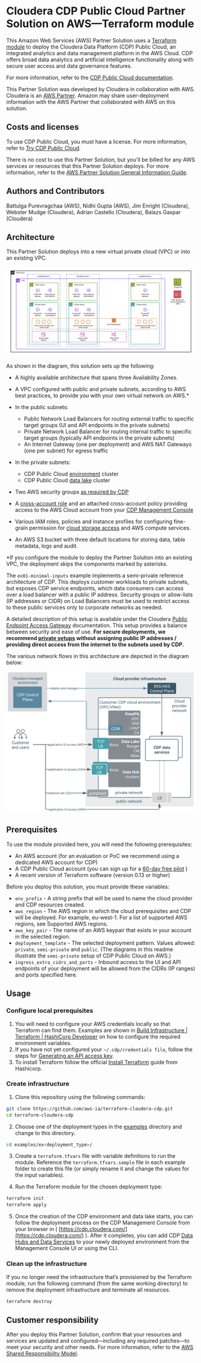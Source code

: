 # Cloudera CDP Public Cloud Partner Solution on AWS—Terraform module

This Amazon Web Services (AWS) Partner Solution uses a [Terraform module](https://registry.terraform.io/modules/aws-ia/<path>/latest) to deploy the Cloudera Data Platform (CDP) Public Cloud, an integrated analytics and data management platform in the AWS Cloud. CDP offers broad data analytics and artificial intelligence functionality along with secure user access and data governance features.

For more information, refer to the [CDP Public Cloud documentation](https://docs.cloudera.com/cdp-public-cloud/cloud/overview/topics/cdp-public-cloud.html).

This Partner Solution was developed by Cloudera in collaboration with AWS. Cloudera is an [AWS Partner](<URL for the partner's APN page; find it at https://partners.amazonaws.com/>). Amazon may share user-deployment information with the AWS Partner that collaborated with AWS on this solution.  

<!-- Deploying this solution does not guarantee an organization’s compliance with any laws, certifications, policies, or other regulations. -->

<!-- Authors: Uncomment the previous line only if your solution relates to compliance. We'll add the corresponding reference part to the landing page and get legal approval before publishing. -->

## Costs and licenses

To use CDP Public Cloud, you must have a license. For more information, refer to [Try CDP Public Cloud](https://www.cloudera.com/campaign/try-cdp-public-cloud.html).

<!-- Authors: Modify or delete the previous statement. -->

There is no cost to use this Partner Solution, but you'll be billed for any AWS services or resources that this Partner Solution deploys. For more information, refer to the [AWS Partner Solution General Information Guide](https://fwd.aws/rA69w?).

## Authors and Contributors

Battulga Purevragchaa (AWS), Nidhi Gupta (AWS), Jim Enright (Cloudera), Webster Mudge (Cloudera), Adrian Castello (Cloudera), Balazs Gaspar (Cloudera)

## Architecture

This Partner Solution deploys into a new virtual private cloud (VPC) or into an existing VPC.

<!-- Authors: If this solution doesn't deploy into an existing VPC, delete the preceding "or into an existing VPC." -->

<!--[Architecture for <product> on AWS](https://raw.githubusercontent.com/aws-ia/<repo>/main/images/cdp-public-cloud-semi-private-architecture-diagram.jpg)-->
![Architecture for CDP Public Cloud on AWS (semi-private setup)](./images/cdp-public-cloud-semi-private-architecture-diagram.jpg)

<!-- Authors: Use absolute links (starting with https://) for all your URLs, including images and other webpages. Relative links do not work when the readme content is pulled into the Terraform Registry page. For images, in particular, the absolute link must start with https://raw.githubusercontent.com; mimic the structure of the preceding example. -->

<!-- Authors: When you create your architecture diagram and corresponding bulleted list, follow the instructions in the "Architecture Diagrams" section of this course: https://aws-ia-us-west-2.s3.us-west-2.amazonaws.com/docs/content/index.html#/ -->

<!-- Authors: Put all image files in the main branch's images folder. For the architecture diagram, include a .png file and its up-to-date source .pptx file (as an editable file, not an image pasted into a slide). -->

As shown in the diagram, this solution sets up the following:

* A highly available architecture that spans three Availability Zones.
* A VPC configured with public and private subnets, according to AWS best practices, to provide you with your own virtual network on AWS.*

* In the public subnets:
    * Public Network Load Balancers for routing external traffic to specific target groups (UI and API endpoints in the private subnets)
    * Private Network Load Balancer for routing internal traffic to specific target groups (typically API endpoints in the private subnets)
    * An Internet Gateway (one per deployment) and AWS NAT Gateways (one per subnet) for egress traffic

* In the private subnets:
    * CDP Public Cloud [environment](https://docs.cloudera.com/management-console/cloud/environments/topics/mc-environments.html) cluster
    * CDP Public Cloud [data lake](https://docs.cloudera.com/management-console/cloud/data-lakes/topics/mc-data-lake.html) cluster

* Two AWS security groups  [as required by CDP](https://docs.cloudera.com/cdp-public-cloud/cloud/requirements-aws/topics/mc-aws-req-security-groups.html)
* A [cross-account role](https://docs.cloudera.com/cdp-public-cloud/cloud/requirements-aws/topics/mc-aws-req-credential.html)  and an attached cross-account policy providing access to the AWS Cloud account from your  [CDP Management Console](https://docs.cloudera.com/management-console/cloud/overview/topics/mc-management-console.html)  
* Various IAM roles, policies and instance profiles for configuring fine-grain permission for [cloud storage access](https://docs.cloudera.com/cdp-public-cloud/cloud/requirements-aws/topics/mc-idbroker-minimum-setup.html) and AWS compute services.
* An AWS S3 bucket with three default locations for storing data, table metadata, logs and audit.

*If you configure the module to deploy the Partner Solution into an existing VPC, the deployment skips the components marked by asterisks.

The `ex01-minimal-inputs` example implements a semi-private reference architecture of CDP. This deploys customer workloads to private subnets, but exposes CDP service endpoints, which data consumers can access over a load balancer with a public IP address. Security groups or allow-lists (IP addresses or CIDR) on Load Balancers must be used to restrict access to these public services only to corporate networks as needed.

A detailed description of this setup is available under the Cloudera  [Public Endpoint Access Gateway](https://docs.cloudera.com/management-console/cloud/connection-to-private-subnets/topics/mc-endpoint_access_gateway.html) documentation. This setup provides a balance between security and ease of use. **For secure deployments, we recommend [private setups](https://docs.cloudera.com/cdp-public-cloud/cloud/aws-refarch/topics/cdp-pc-aws-refarch-taxonomy.html#cdp_pc_aws_architecture_taxonomy) without assigning public IP addresses / providing direct access from the internet to the subnets used by CDP.**

The various network flows in this architecture are depicted in the diagram below:

![Network traffic flows](./images/endpoint-access-gateway-network-traffic-flow.png)

<!-- Authors: The preceding line is a footnote for use with solutions that deploy into an existing VPC. If you keep the footnote, add asterisks to the appropriate bulleted items. -->


## Prerequisites

To use the module provided here, you will need the following prerequisites:

* An AWS account (for an evaluation or PoC we recommend using a dedicated AWS account for CDP)
* A CDP Public Cloud account (you can sign up for a  [60-day free pilot](https://www.cloudera.com/campaign/try-cdp-public-cloud.html) )
* A recent version of Terraform software (version 0.13 or higher)

Before you deploy this solution, you must provide these variables:

* `env_prefix` - A string prefix that will be used to name the cloud provider and CDP resources created.
* `aws_region` - The AWS region in which the cloud prerequisites and CDP will be deployed. For example, eu-west-1. For a list of supported AWS regions, see Supported AWS regions.
* `aws_key_pair` - The name of an AWS keypair that exists in your account in the selected region.
* `deployment_template` - The selected deployment pattern. Values allowed: `private`, `semi-private` and `public`. (The diagrams in this readme illustrate the `semi-private` setup of CDP Public Cloud on AWS.)
* `ingress_extra_cidrs_and_ports` - Inbound access to the UI and API endpoints of your deployment will be allowed from the CIDRs (IP ranges) and ports specified here.

## Usage

### Configure local prerequisites

1. You will need to configure your AWS credentials locally so that Terraform can find them. Examples are shown in  [Build Infrastructure | Terraform | HashiCorp Developer](https://developer.hashicorp.com/terraform/tutorials/aws-get-started/aws-build) on how to configure the required environment variables.
2. If you have not yet configured your `~/.cdp/credentials file`, follow the steps for [Generating an API access key](https://docs.cloudera.com/cdp-public-cloud/cloud/cli/topics/mc-cli-generating-an-api-access-key.html).
3. To install Terraform follow the official  [Install Terraform](https://developer.hashicorp.com/terraform/tutorials/aws-get-started/install-cli) guide from Hashicorp.

### Create infrastructure

1. Clone this repository using the following commands:

```bash
git clone https://github.com/aws-ia/terraform-cloudera-cdp.git  
cd terraform-cloudera-cdp
```

2. Choose one of the deployment types in the [examples](./examples) directory and change to this directory.

```bash
cd examples/ex<deployment_type>/
```

3. Create a `terraform.tfvars` file with variable definitions to run the module. Reference the `terraform.tfvars.sample` file in each example folder to create this file (or simply rename it and change the values for the input variables).

4. Run the Terraform module for the chosen deployment type:

```bash
terraform init
terraform apply
```

5. Once the creation of the CDP environment and data lake starts, you can follow the deployment process on the CDP Management Console from your browser in ( [https://cdp.cloudera.com/](https://cdp.cloudera.com/) ). After it completes, you can add CDP  [Data Hubs and Data Services](https://docs.cloudera.com/cdp-public-cloud/cloud/overview/topics/cdp-services.html) to your newly deployed environment from the Management Console UI or using the CLI.

### Clean up the infrastructure

If you no longer need the infrastructure that’s provisioned by the Terraform module, run the following command (from the same working directory) to remove the deployment infrastructure and terminate all resources.

```bash
terraform destroy
```


## Customer responsibility

After you deploy this Partner Solution, confirm that your resources and services are updated and configured—including any required patches—to meet your security and other needs. For more information, refer to the [AWS Shared Responsibility Model](https://aws.amazon.com/compliance/shared-responsibility-model/).
